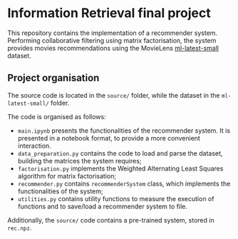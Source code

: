 # Information Retrieval final project

This repository contains the implementation of a recommender system. Performing collaborative filtering using matrix factorisation, the system provides movies recommendations using the MovieLens [ml-latest-small](https://grouplens.org/datasets/movielens/) dataset.


## Project organisation

The source code is located in the `source/` folder, while the dataset in the `ml-latest-small/` folder.

The code is organised as follows:
* `main.ipynb` presents the functionalities of the recommender system. It is presented in a notebook format, to provide a more convenient interaction.
* `data_preparation.py` contains the code to load and parse the dataset, building the matrices the system requires;
* `factorisation.py` implements the Weighted Alternating Least Squares algorithm for matrix factorisation;
* `recommender.py` contains `recommenderSystem` class, which implements the functionalities of the system;
* `utilities.py` contains utility functions to measure the execution of functions and to save/load a recommender system to file.

Additionally, the `source/` code contains a pre-trained system, stored in `rec.npz`.
